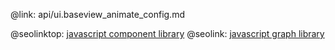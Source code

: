 @link: api/ui.baseview_animate_config.md

@seolinktop: [javascript component library](https://webix.com)
@seolink: [javascript graph library](https://webix.com/widget/charts/)
